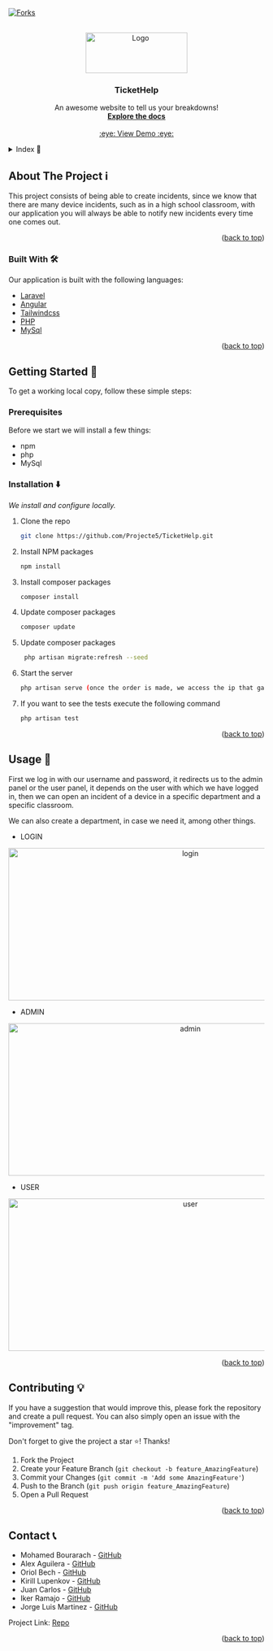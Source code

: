 <!-- PROJECT SHIELDS -->
<!--
*** I'm using markdown "reference style" links for readability.
*** Reference links are enclosed in brackets [ ] instead of parentheses ( ).
*** See the bottom of this document for the declaration of the reference variables
*** for contributors-url, forks-url, etc. This is an optional, concise syntax you may use.
*** https://www.markdownguide.org/basic-syntax/#reference-style-links

-->

[![Forks][forks-shield]][forks-url]


<!-- PROJECT LOGO -->
<br />
<div align="center">
  <a href="https://github.com/Projecte5/TicketHelp">
    <img src="https://i.ibb.co/hXk4C0k/Ticket-Help.png" alt="Logo" width="200" height="80">
  </a>

  <h3 align="center">TicketHelp</h3>

  <p align="center">
    An awesome website to tell us your breakdowns!
    <br />
    <a href="https://github.com/Projecte5/TicketHelp"><strong>Explore the docs</strong></a>
    <br />
    <br />
    <a href="https://comoinstalar.online/">:eye: View Demo :eye:</a> 
    
  </p>
</div>



<!-- TABLE OF CONTENTS -->
<details>
  <summary>Index 📑</summary>
  <ol>
    <li>
      <a href="#about-the-project">About The Project</a>
      <ul>
        <li><a href="#built-with">Built With</a></li>
      </ul>
    </li>
    <li>
      <a href="#getting-started">Getting Started</a>
      <ul>
        <li><a href="#About The Project ℹ️">Prerequisites</a></li>
        <li><a href="#installation">Installation</a></li>
      </ul>
    </li>
    <li><a href="#usage">Usage</a></li>
    <li><a href="#contributing">Contributing</a></li>
    <li><a href="#contact">Contact</a></li>
  </ol>
</details>



<!-- ABOUT THE PROJECT -->
## About The Project ℹ️

This project consists of being able to create incidents, since we know that there are many device incidents, such as in a high school classroom, with our application you will always be able to notify new incidents every time one comes out.


<p align="right">(<a href="#top">back to top</a>)</p>



### Built With 🛠️

Our application is built with the following languages:


* [Laravel](https://laravel.com)
* [Angular](https://angular.io/)
* [Tailwindcss](https://tailwindcss.com)
* [PHP](https://www.php.net/downloads)
* [MySql](https://www.mysql.com)



<p align="right">(<a href="#top">back to top</a>)</p>



<!-- GETTING STARTED -->
## Getting Started 🏁

To get a working local copy, follow these simple steps:

### Prerequisites

Before we start we will install a few things:
* npm
* php
* MySql

### Installation ⬇️

_We install and configure locally._

1. Clone the repo
   ```sh
   git clone https://github.com/Projecte5/TicketHelp.git
   ```
2. Install NPM packages
   ```sh
   npm install
   ```
3. Install composer packages
   ```sh
   composer install
   ```
4. Update composer packages
   ```sh
   composer update
   ```   
5. Update composer packages
   ```sh
    php artisan migrate:refresh --seed
   ``` 
6. Start the server
   ```sh
   php artisan serve (once the order is made, we access the ip that gave us in a browser, "127.0.0.1:8000".)
   ```
7. If you want to see the tests execute the following command
    ```sh
   php artisan test
   ```
   
<p align="right">(<a href="#top">back to top</a>)</p>

<!-- USAGE EXAMPLES -->
## Usage 📜

First we log in with our username and password, it redirects us to the admin panel or the user panel, it depends on the user with which we have logged in, then we can open an incident of a device in a specific department and a specific classroom.

We can also create a department, in case we need it, among other things.

* LOGIN
<div align="center">
    <img src="https://i.ibb.co/JKT9BqC/login-ticket-Help.png" alt="login" width="700" height="300">
</div>

* ADMIN
<div align="center">    
    <img src="https://i.postimg.cc/1PNVMg4K/admin-ticket-Help.png" alt="admin" width="700" height="300">
</div>

* USER
<div align="center">
    <img src="https://i.postimg.cc/g0K8STHj/user-ticket-Help.png" alt="user" width="700" height="300">
</div>

<p align="right">(<a href="#top">back to top</a>)</p>

<!-- CONTRIBUTING -->
## Contributing 💡

If you have a suggestion that would improve this, please fork the repository and create a pull request. You can also simply open an issue with the "improvement" tag. 

Don't forget to give the project a star :star:! Thanks!

1. Fork the Project
2. Create your Feature Branch (`git checkout -b feature_AmazingFeature`)
3. Commit your Changes (`git commit -m 'Add some AmazingFeature'`)
4. Push to the Branch (`git push origin feature_AmazingFeature`)
5. Open a Pull Request

<p align="right">(<a href="#top">back to top</a>)</p>

<!-- CONTACT -->
## Contact 📞

* Mohamed Bourarach - [GitHub](https://github.com/m04a)
* Alex Aguilera - [GitHub](https://github.com/Luky7600)
* Oriol Bech - [GitHub](https://github.com/OriolBech)
* Kirill Lupenkov - [GitHub](https://github.com/nemesxv)
* Juan Carlos - [GitHub](https://github.com/Juanka007)
* Iker Ramajo - [GitHub](https://github.com/iramajo)
* Jorge Luis Martinez - [GitHub](https://github.com/George11849)

Project Link: [Repo](https://github.com/Projecte5/TicketHelp)

<p align="right">(<a href="#top">back to top</a>)</p>

<!-- MARKDOWN LINKS & IMAGES -->
<!-- https://www.markdownguide.org/basic-syntax/#reference-style-links -->
[forks-shield]: https://img.shields.io/github/forks/othneildrew/Best-README-Template.svg?style=for-the-badge
[forks-url]: https://github.com/Projecte5/TicketHelp/network/members
[product-screenshot]: images/screenshot.png
